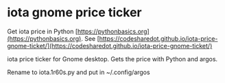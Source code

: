 # iota gnome price ticker

Get iota price in Python [https://pythonbasics.org](https://pythonbasics.org).
See [https://codesharedot.github.io/iota-price-gnome-ticket/](https://codesharedot.github.io/iota-price-gnome-ticket/)

iota price ticker for Gnome desktop. Gets the price with Python and argos.

Rename to iota.1r60s.py and put in ~/.config/argos
